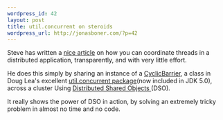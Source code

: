 ```yaml
--- 
wordpress_id: 42
layout: post
title: util.concurrent on steroids
wordpress_url: http://jonasboner.com/?p=42
---
```

Steve has written a <a href="http://blog.terracottatech.com/archive/2005/08/fun_with_dso_an.html#more">nice article</a> on how you can coordinate threads in a distributed application, transparently, and with very little effort. 

He does this simply by sharing an instance of a <a href="http://java.sun.com/j2se/1.5.0/docs/api/java/util/concurrent/CyclicBarrier.html">CyclicBarrier</a>, a class in Doug Lea's excellent <a href="http://gee.cs.oswego.edu/dl/classes/EDU/oswego/cs/dl/util/concurrent/intro.html">util.concurrent package</a>(now included in JDK 5.0), across a cluster  Using <a href="http://www.terracottatech.com/product/dso.html">Distributed Shared Objects </a>(DSO). 

It really shows the power of DSO in action, by solving an extremely tricky problem in almost no time and no code.
